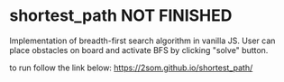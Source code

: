 # shortest_path NOT FINISHED
Implementation of breadth-first search algorithm in vanilla JS.
User can place obstacles on board and activate BFS by clicking "solve" button.

to run follow the link below:
https://2som.github.io/shortest_path/
